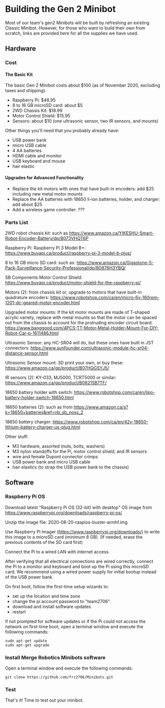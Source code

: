 # Building the Gen 2 Minibot

Most of our team's gen2 Minibots will be built by refreshing an existing Classic Minibot. However, for those who want to build their own from scratch, links are provided here for all the supplies we have used.


## Hardware

### Cost

#### The Basic Kit

The basic Gen 2 Minibot costs about $100 (as of November 2020, excluding taxes and shipping).

- Raspberry Pi: $48.95
- 8 to 16 GB microSD card: about $5
- 2WD Chassis Kit: $18.99
- Motor Control Shield: $15.95
- Sensors: about $10 (one ultrasonic sensor, two IR sensors, and mounts)

Other things you'll need that you probably already have: 
- USB power bank 
- micro USB cable
- 4 AA batteries
- HDMI cable and monitor
- USB keyboard and mouse
- hair elastic

#### Upgrades for Advanced Functionality

- Replace the kit motors with ones that have built-in encoders: add $25 including new metal motor mounts
- Replace the AA batteries with 18650 li-ion batteries, holder, and charger: add about $25
- Add a wireless game controller: ???

### Parts List

2WD robot chassis kit: such as https://www.amazon.ca/YIKESHU-Smart-Robot-Encoder-Battery/dp/B073VHQT6P

Raspberry Pi: Raspberry Pi 3 Model B+: https://www.buyapi.ca/product/raspberry-pi-3-model-b-plus/

8 to 16 GB micro SD card: such as: https://www.amazon.ca/Gigastone-5-Pack-Surveillance-Security-Professional/dp/B0876H3YBQ/

SB Components Motor Control Shield: https://www.buyapi.ca/product/motor-shield-for-the-raspberry-pi/

Motors (2): from chassis kit or, upgrade to motors that have built-in quadrature encoders: https://www.robotshop.com/ca/en/micro-6v-160rpm-1201-dc-geared-motor-encoder.html

Upgraded motor mounts: If the kit motor mounts are made of T-shaped acrylic variety, replace with metal mounts so that the motor can be spaced out from the chassis to account for the protruding encoder circuit board: https://www.banggood.com/4PCS-TT-Motor-Metal-Holder-Mount-For-DIY-Robot-Car-p-1611486.html

Ultrasonic Sensor: any HC-SR04 will do, but these ones have built in JST connectors: https://www.sunfounder.com/ultrasonic-module-hc-sr04-distance-sensor.html

Ultrasonic Sensor mount: 3D print your own, or buy these: https://www.amazon.ca/gp/product/B07HQGSYJ5/

IR sensors (2): KY-033, MJ5000, TCRT5000 or similar: https://www.amazon.ca/gp/product/B08215B7TF/

18650 battery holder with switch: https://www.robotshop.com/ca/en/lipo-battery-holder-switch-18650.html

18650 batteries (2): such as from https://www.amazon.ca/s?k=18650+batteries&ref=nb_sb_noss_2

18650 battery charger: https://www.robotshop.com/ca/en/42v-18650-lithium-battery-charger-us-plug.html

Other stuff:
- M3 hardware, assorted (nuts, bolts, washers)
- M3 nylon standoffs for the Pi, motor control shield, and IR sensors
- wire and female Dupont connector crimps
- USB power bank and micro USB cable
- hair elastics (to strap the USB power bank to the chassis)

## Software

### Raspberry Pi OS

Download latest "Raspberry Pi OS (32-bit) with desktop" OS image from https://www.raspberrypi.org/downloads/raspberry-pi-os/

Unzip the image file: 2020-08-20-raspios-buster-armhf.img

Use Raspberry Pi Imager (https://www.raspberrypi.org/downloads/) to write this image to a microSD card (minimum 8 GB). (If needed, erase the previous contents of the SD card first)

Connect the Pi to a wired LAN with internet access.

After verifying that all electrical connections are wired correctly, connect the Pi to a monitor and keyboard and boot up the Pi using this microSD card. We recommend using a wired power supply for initial bootup instead of the USB power bank.

On first boot, follow the first-time setup wizards to:
- set up the location and time zone
- change the pi account password to "team2706"
- download and install software updates
- restart

If not prompted for software updates or if the Pi could not access the network on first-time boot, open a terminal window and execute the following commands:

    sudo apt-get update
    sudo apt-get upgrade

### Install Merge Robotics Minibots software

Open a terminal window and execute the following commands:

    git clone https://github.com/frc2706/Minibots.git

### Test

That's it! Time to test out your minibot.
